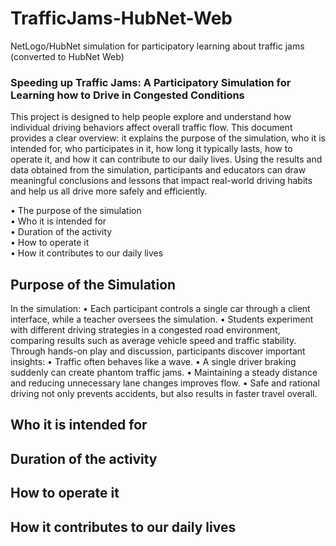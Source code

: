 # TrafficJams-HubNet-Web
NetLogo/HubNet simulation for participatory learning about traffic jams (converted to HubNet Web)

###  Speeding up Traffic Jams: A Participatory Simulation for Learning how to Drive in Congested Conditions
This project is designed to help people explore and understand how individual driving behaviors affect overall traffic flow. This document provides a clear overview: it explains the purpose of the simulation, who it is intended for, who participates in it, how long it typically lasts, how to operate it, and how it can contribute to our daily lives. Using the results and data obtained from the simulation, participants and educators can draw meaningful conclusions and lessons that impact real-world driving habits and help us all drive more safely and efficiently.

•	  The purpose of the simulation  
•	  Who it is intended for  
•	   Duration of the activity  
•	   How to operate it  
•	   How it contributes to our daily lives  


##  Purpose of the Simulation
In the simulation:
•	Each participant controls a single car through a client interface, while a teacher oversees the simulation.
•	Students experiment with different driving strategies in a congested road environment, comparing results such as average vehicle speed and traffic stability.
Through hands-on play and discussion, participants discover important insights:
•	Traffic often behaves like a wave.
•	A single driver braking suddenly can create phantom traffic jams.
•	Maintaining a steady distance and reducing unnecessary lane changes improves flow.
•	Safe and rational driving not only prevents accidents, but also results in faster travel overall.

##  Who it is intended for

##  Duration of the activity

##  How to operate it

##  How it contributes to our daily lives

